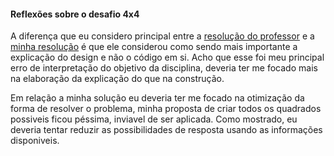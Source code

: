 #### Reflexões sobre o desafio 4x4
A diferença que eu considero principal entre a [resolução do professor](https://github.com/kyriosdata/desafio4x4) e a [minha resolução](https://github.com/felipelagares/software-design-2021/tree/main/avaliacao2) é que ele considerou como sendo mais importante a explicação do design e não o código em si. Acho que esse foi meu principal erro de interpretação do objetivo da disciplina, deveria ter me focado mais na elaboração da explicação do que na construção.

Em relação a minha solução eu deveria ter me focado na otimização da forma de resolver o problema, minha proposta de criar todos os quadrados possiveis ficou péssima, inviavel de ser aplicada. Como mostrado, eu deveria tentar reduzir as possibilidades de resposta usando as informações disponiveis.